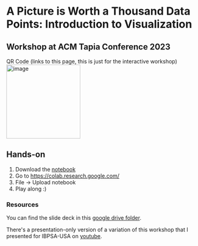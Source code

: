 # A Picture is Worth a Thousand Data Points: Introduction to Visualization
## Workshop at ACM Tapia Conference 2023

QR Code (links to this page, this is just for the interactive workshop)
<img width="194" alt="image" src="https://github.com/q-rai/VisWorkshop/assets/710522/00fb7b1e-a2b4-4037-b540-fc677308b2e4">


## Hands-on
1. Download the [notebook](https://github.com/q-rai/VisWorkshop/blob/main/2023_Tapia_Vis_Workshop.ipynb)
2. Go to https://colab.research.google.com/
3. File -> Upload notebook
4. Play along :)


### Resources
You can find the slide deck in this [google drive folder](https://drive.google.com/drive/folders/1zpIFjQWz0WCTLhebSNN13EmxehwD3kSL?usp=sharing).

There's a presentation-only version of a variation of this workshop that I presented for IBPSA-USA on [youtube](https://www.youtube.com/watch?v=m1hq0NAoby8&list=PLK9uypyKXUDL7SzcJv2XR_SZebECixQQ3).
